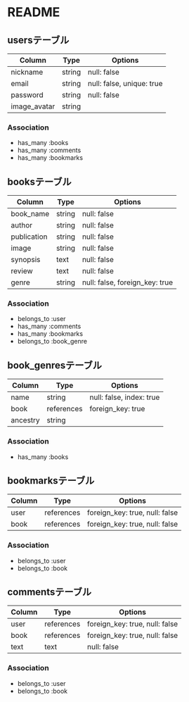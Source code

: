 # README

## usersテーブル
|Column      |Type  |Options    |
|------------|------|-----------|
|nickname    |string|null: false|
|email       |string|null: false, unique: true|
|password    |string|null: false|
|image_avatar|string||

### Association
- has_many :books
- has_many :comments
- has_many :bookmarks


## booksテーブル
|Column     |Type  |Options    |
|-----------|------|-----------|
|book_name  |string|null: false|
|author     |string|null: false|
|publication|string|null: false|
|image      |string|null: false|
|synopsis   |text  |null: false|
|review     |text  |null: false|
|genre      |string|null: false, foreign_key: true|

### Association
- belongs_to :user
- has_many :comments
- has_many :bookmarks
- belongs_to :book_genre


## book_genresテーブル
|Column  |Type      |Options    |
|--------|----------|-----------|
|name    |string    |null: false, index: true|
|book    |references|foreign_key: true|
|ancestry|string    ||

### Association
- has_many :books


## bookmarksテーブル
|Column|Type      |Options    |
|------|----------|-----------|
|user  |references|foreign_key: true, null: false|
|book  |references|foreign_key: true, null: false|

### Association
- belongs_to :user
- belongs_to :book


## commentsテーブル
|Column|Type      |Options    |
|------|----------|-----------|
|user  |references|foreign_key: true, null: false|
|book  |references|foreign_key: true, null: false|
|text  |text      |null: false|

### Association
- belongs_to :user
- belongs_to :book